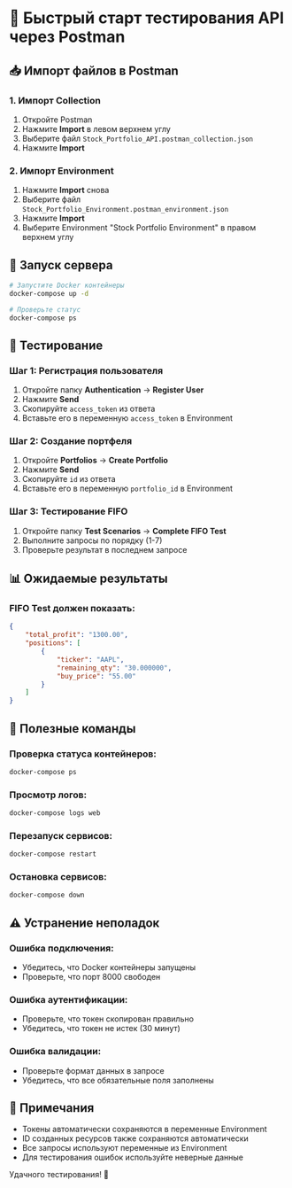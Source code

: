 # 🚀 Быстрый старт тестирования API через Postman

## 📥 Импорт файлов в Postman

### 1. Импорт Collection
1. Откройте Postman
2. Нажмите **Import** в левом верхнем углу
3. Выберите файл `Stock_Portfolio_API.postman_collection.json`
4. Нажмите **Import**

### 2. Импорт Environment
1. Нажмите **Import** снова
2. Выберите файл `Stock_Portfolio_Environment.postman_environment.json`
3. Нажмите **Import**
4. Выберите Environment "Stock Portfolio Environment" в правом верхнем углу

## 🐳 Запуск сервера

```bash
# Запустите Docker контейнеры
docker-compose up -d

# Проверьте статус
docker-compose ps
```

## 🧪 Тестирование

### Шаг 1: Регистрация пользователя
1. Откройте папку **Authentication** → **Register User**
2. Нажмите **Send**
3. Скопируйте `access_token` из ответа
4. Вставьте его в переменную `access_token` в Environment

### Шаг 2: Создание портфеля
1. Откройте **Portfolios** → **Create Portfolio**
2. Нажмите **Send**
3. Скопируйте `id` из ответа
4. Вставьте его в переменную `portfolio_id` в Environment

### Шаг 3: Тестирование FIFO
1. Откройте папку **Test Scenarios** → **Complete FIFO Test**
2. Выполните запросы по порядку (1-7)
3. Проверьте результат в последнем запросе

## 📊 Ожидаемые результаты

### FIFO Test должен показать:
```json
{
    "total_profit": "1300.00",
    "positions": [
        {
            "ticker": "AAPL",
            "remaining_qty": "30.000000",
            "buy_price": "55.00"
        }
    ]
}
```

## 🔧 Полезные команды

### Проверка статуса контейнеров:
```bash
docker-compose ps
```

### Просмотр логов:
```bash
docker-compose logs web
```

### Перезапуск сервисов:
```bash
docker-compose restart
```

### Остановка сервисов:
```bash
docker-compose down
```

## ⚠️ Устранение неполадок

### Ошибка подключения:
- Убедитесь, что Docker контейнеры запущены
- Проверьте, что порт 8000 свободен

### Ошибка аутентификации:
- Проверьте, что токен скопирован правильно
- Убедитесь, что токен не истек (30 минут)

### Ошибка валидации:
- Проверьте формат данных в запросе
- Убедитесь, что все обязательные поля заполнены

## 📝 Примечания

- Токены автоматически сохраняются в переменные Environment
- ID созданных ресурсов также сохраняются автоматически
- Все запросы используют переменные из Environment
- Для тестирования ошибок используйте неверные данные

Удачного тестирования! 🎯

